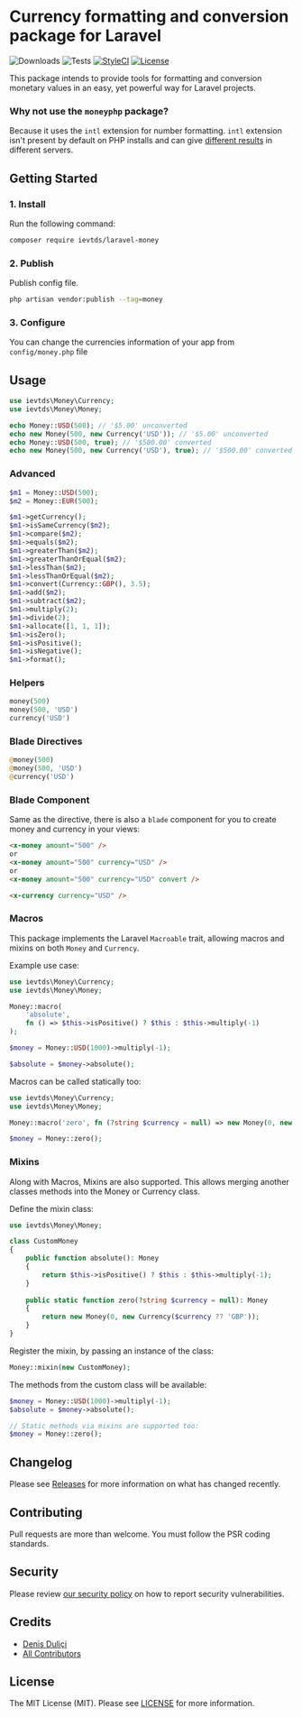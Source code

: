 # Currency formatting and conversion package for Laravel

![Downloads](https://img.shields.io/packagist/dt/ievtds/laravel-money)
![Tests](https://img.shields.io/github/actions/workflow/status/ievtds/laravel-money/tests.yml?label=tests)
[![StyleCI](https://github.styleci.io/repos/112121508/shield?style=flat&branch=master)](https://styleci.io/repos/112121508)
[![License](https://img.shields.io/github/license/ievtds/laravel-money)](LICENSE.md)

This package intends to provide tools for formatting and conversion monetary values in an easy, yet powerful way for Laravel projects.

### Why not use the `moneyphp` package?

Because it uses the `intl` extension for number formatting. `intl` extension isn't present by default on PHP installs and can give [different results](http://moneyphp.org/en/latest/features/formatting.html#intl-formatter) in different servers.

## Getting Started

### 1. Install

Run the following command:

```bash
composer require ievtds/laravel-money
```

### 2. Publish

Publish config file.

```bash
php artisan vendor:publish --tag=money
```

### 3. Configure

You can change the currencies information of your app from `config/money.php` file

## Usage

```php
use ievtds\Money\Currency;
use ievtds\Money\Money;

echo Money::USD(500); // '$5.00' unconverted
echo new Money(500, new Currency('USD')); // '$5.00' unconverted
echo Money::USD(500, true); // '$500.00' converted
echo new Money(500, new Currency('USD'), true); // '$500.00' converted
```

### Advanced

```php
$m1 = Money::USD(500);
$m2 = Money::EUR(500);

$m1->getCurrency();
$m1->isSameCurrency($m2);
$m1->compare($m2);
$m1->equals($m2);
$m1->greaterThan($m2);
$m1->greaterThanOrEqual($m2);
$m1->lessThan($m2);
$m1->lessThanOrEqual($m2);
$m1->convert(Currency::GBP(), 3.5);
$m1->add($m2);
$m1->subtract($m2);
$m1->multiply(2);
$m1->divide(2);
$m1->allocate([1, 1, 1]);
$m1->isZero();
$m1->isPositive();
$m1->isNegative();
$m1->format();
```

### Helpers

```php
money(500)
money(500, 'USD')
currency('USD')
```

### Blade Directives

```php
@money(500)
@money(500, 'USD')
@currency('USD')
```

### Blade Component

Same as the directive, there is also a `blade` component for you to create money and currency in your views:

```html
<x-money amount="500" />
or
<x-money amount="500" currency="USD" />
or
<x-money amount="500" currency="USD" convert />

<x-currency currency="USD" />
```

### Macros

This package implements the Laravel `Macroable` trait, allowing macros and mixins on both `Money` and `Currency`.

Example use case:

```php
use ievtds\Money\Currency;
use ievtds\Money\Money;

Money::macro(
    'absolute',
    fn () => $this->isPositive() ? $this : $this->multiply(-1)
);

$money = Money::USD(1000)->multiply(-1);

$absolute = $money->absolute();
```

Macros can be called statically too:

```php
use ievtds\Money\Currency;
use ievtds\Money\Money;

Money::macro('zero', fn (?string $currency = null) => new Money(0, new Currency($currency ?? 'GBP')));

$money = Money::zero();
```

### Mixins

Along with Macros, Mixins are also supported. This allows merging another classes methods into the Money or Currency class.

Define the mixin class:

```php
use ievtds\Money\Money;

class CustomMoney 
{
    public function absolute(): Money
    {
        return $this->isPositive() ? $this : $this->multiply(-1);
    }
    
    public static function zero(?string $currency = null): Money
    {
        return new Money(0, new Currency($currency ?? 'GBP'));
    }
}
```

Register the mixin, by passing an instance of the class:

```php
Money::mixin(new CustomMoney);
```

The methods from the custom class will be available:

```php
$money = Money::USD(1000)->multiply(-1);
$absolute = $money->absolute();

// Static methods via mixins are supported too:
$money = Money::zero();
```

## Changelog

Please see [Releases](../../releases) for more information on what has changed recently.

## Contributing

Pull requests are more than welcome. You must follow the PSR coding standards.

## Security

Please review [our security policy](https://github.com/ievtds/laravel-money/security/policy) on how to report security vulnerabilities.

## Credits

- [Denis Duliçi](https://github.com/denisdulici)
- [All Contributors](../../contributors)

## License

The MIT License (MIT). Please see [LICENSE](LICENSE.md) for more information.
